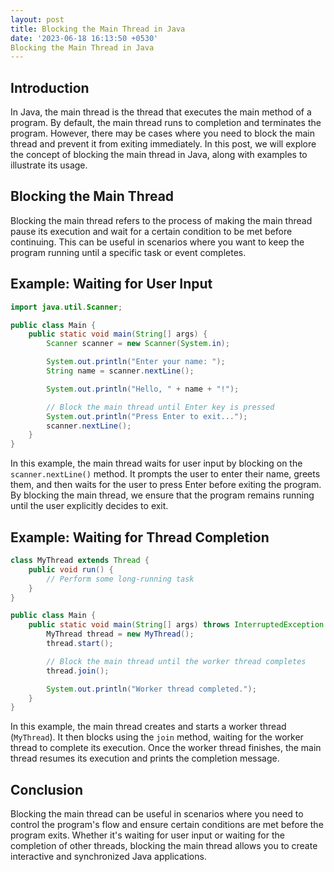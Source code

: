 ```yaml
---
layout: post
title: Blocking the Main Thread in Java
date: '2023-06-18 16:13:50 +0530'
Blocking the Main Thread in Java
---
```

## Introduction

In Java, the main thread is the thread that executes the main method of a program. By default, the main thread runs to completion and terminates the program. However, there may be cases where you need to block the main thread and prevent it from exiting immediately. In this post, we will explore the concept of blocking the main thread in Java, along with examples to illustrate its usage.

## Blocking the Main Thread

Blocking the main thread refers to the process of making the main thread pause its execution and wait for a certain condition to be met before continuing. This can be useful in scenarios where you want to keep the program running until a specific task or event completes.

## Example: Waiting for User Input

```java
import java.util.Scanner;

public class Main {
    public static void main(String[] args) {
        Scanner scanner = new Scanner(System.in);

        System.out.println("Enter your name: ");
        String name = scanner.nextLine();

        System.out.println("Hello, " + name + "!");

        // Block the main thread until Enter key is pressed
        System.out.println("Press Enter to exit...");
        scanner.nextLine();
    }
}
```

In this example, the main thread waits for user input by blocking on the `scanner.nextLine()` method. It prompts the user to enter their name, greets them, and then waits for the user to press Enter before exiting the program. By blocking the main thread, we ensure that the program remains running until the user explicitly decides to exit.

## Example: Waiting for Thread Completion

```java
class MyThread extends Thread {
    public void run() {
        // Perform some long-running task
    }
}

public class Main {
    public static void main(String[] args) throws InterruptedException {
        MyThread thread = new MyThread();
        thread.start();

        // Block the main thread until the worker thread completes
        thread.join();

        System.out.println("Worker thread completed.");
    }
}
```

In this example, the main thread creates and starts a worker thread (`MyThread`). It then blocks using the `join` method, waiting for the worker thread to complete its execution. Once the worker thread finishes, the main thread resumes its execution and prints the completion message.

## Conclusion

Blocking the main thread can be useful in scenarios where you need to control the program's flow and ensure certain conditions are met before the program exits. Whether it's waiting for user input or waiting for the completion of other threads, blocking the main thread allows you to create interactive and synchronized Java applications.